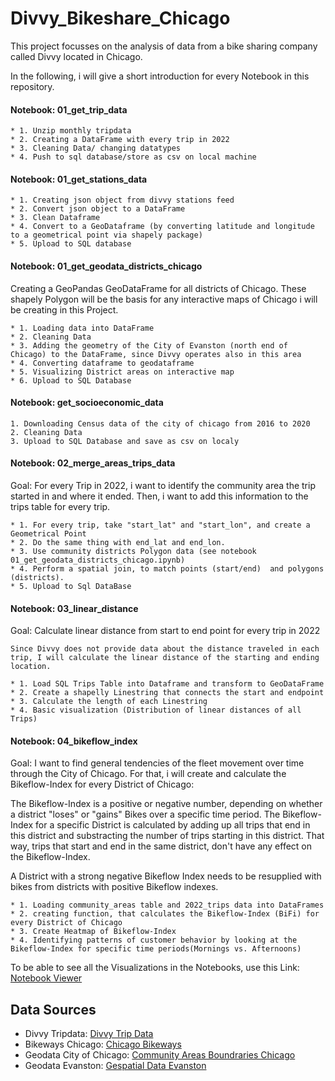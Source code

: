 # Divvy_Bikeshare_Chicago

This project focusses on the analysis of data from a bike sharing company called Divvy located in Chicago. 

In the following, i will give a short introduction for every Notebook in this repository.

#### Notebook: 01_get_trip_data
    * 1. Unzip monthly tripdata 
    * 2. Creating a DataFrame with every trip in 2022
    * 3. Cleaning Data/ changing datatypes
    * 4. Push to sql database/store as csv on local machine

#### Notebook: 01_get_stations_data
    * 1. Creating json object from divvy stations feed
    * 2. Convert json object to a DataFrame
    * 3. Clean Dataframe
    * 4. Convert to a GeoDataframe (by converting latitude and longitude to a geometrical point via shapely package)
    * 5. Upload to SQL database

#### Notebook: 01_get_geodata_districts_chicago
Creating a GeoPandas GeoDataFrame for all districts of Chicago. These shapely Polygon will be the basis for any interactive maps of Chicago i will be creating in this Project.

    * 1. Loading data into DataFrame
    * 2. Cleaning Data
    * 3. Adding the geometry of the City of Evanston (north end of Chicago) to the DataFrame, since Divvy operates also in this area
    * 4. Converting dataframe to geodataframe
    * 5. Visualizing District areas on interactive map
    * 6. Upload to SQL Database

#### Notebook: get_socioeconomic_data
    1. Downloading Census data of the city of chicago from 2016 to 2020
    2. Cleaning Data
    3. Upload to SQL Database and save as csv on localy

#### Notebook: 02_merge_areas_trips_data
Goal: For every Trip in 2022, i want to identify the community area the trip started in and where it ended. Then, i want to add this information to the trips table for every trip.

    * 1. For every trip, take "start_lat" and "start_lon", and create a Geometrical Point
    * 2. Do the same thing with end_lat and end_lon.
    * 3. Use community districts Polygon data (see notebook 01_get_geodata_districts_chicago.ipynb)
    * 4. Perform a spatial join, to match points (start/end)  and polygons (districts).
    * 5. Upload to Sql DataBase

#### Notebook: 03_linear_distance
Goal: Calculate linear distance from start to end point for every trip in 2022

    Since Divvy does not provide data about the distance traveled in each trip, I will calculate the linear distance of the starting and ending location. 

    * 1. Load SQL Trips Table into Dataframe and transform to GeoDataFrame
    * 2. Create a shapelly Linestring that connects the start and endpoint
    * 3. Calculate the length of each Linestring
    * 4. Basic visualization (Distribution of linear distances of all Trips)

#### Notebook: 04_bikeflow_index
Goal: I want to find general tendencies of the fleet movement over time through the City of Chicago. For that, i will create and calculate the Bikeflow-Index for every District of Chicago:

The Bikeflow-Index is a positive or negative number, depending on whether a district "loses" or "gains" Bikes over a specific time period. The Bikeflow-Index for a specific District is calculated by adding up all trips that end in this district and substracting the number of trips starting in this district. That way, trips that start and end in the same district, don't have any effect on the Bikeflow-Index.

A District with a strong negative Bikeflow Index needs to be resupplied with bikes from districts with positive Bikeflow indexes.


    * 1. Loading community_areas table and 2022_trips data into DataFrames
    * 2. creating function, that calculates the Bikeflow-Index (BiFi) for every District of Chicago
    * 3. Create Heatmap of Bikeflow-Index
    * 4. Identifying patterns of customer behavior by looking at the Bikeflow-Index for specific time periods(Mornings vs. Afternoons)



To be able to see all the Visualizations in the Notebooks, use this Link:
[Notebook Viewer](https://nbviewer.org/github/Brettmett/Divvy_Bikeshare_Chicago/tree/main/)

## Data Sources
- Divvy Tripdata: [Divvy Trip Data](https://divvy-tripdata.s3.amazonaws.com/index.html)
- Bikeways Chicago: [Chicago Bikeways](https://data.cityofchicago.org/Transportation/Bike-Routes/3w5d-sru8)
- Geodata City of Chicago: [Community Areas Boundraries Chicago](https://data.cityofchicago.org/Facilities-Geographic-Boundaries/Boundaries-Community-Areas-current-/cauq-8yn6)
- Geodata Evanston: [Gespatial Data Evanston](https://data.cityofevanston.org/Information-Technology-includes-maps-geospatial-da/The-City-of-Evanston/4qkz-evsc)


